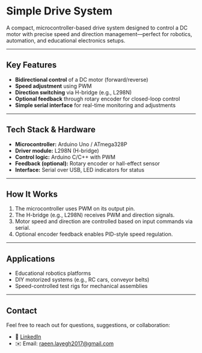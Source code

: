 # Simple Drive System

A compact, microcontroller-based drive system designed to control a DC motor with precise speed and direction management—perfect for robotics, automation, and educational electronics setups.

---

## Key Features

- **Bidirectional control** of a DC motor (forward/reverse)  
- **Speed adjustment** using PWM  
- **Direction switching** via H-bridge (e.g., L298N)  
- **Optional feedback** through rotary encoder for closed-loop control  
- **Simple serial interface** for real-time monitoring and adjustments

---

## Tech Stack & Hardware

- **Microcontroller:** Arduino Uno / ATmega328P  
- **Driver module:** L298N (H-bridge)  
- **Control logic:** Arduino C/C++ with PWM  
- **Feedback (optional):** Rotary encoder or hall-effect sensor  
- **Interface:** Serial over USB, LED indicators for status

---

## How It Works

1. The microcontroller uses PWM on its output pin.
2. The H-bridge (e.g., L298N) receives PWM and direction signals.
3. Motor speed and direction are controlled based on input commands via serial.
4. Optional encoder feedback enables PID-style speed regulation.

---

## Applications

- Educational robotics platforms  
- DIY motorized systems (e.g., RC cars, conveyor belts)  
- Speed-controlled test rigs for mechanical assemblies

---

## Contact

Feel free to reach out for questions, suggestions, or collaboration:

- 💼 [LinkedIn](https://www.linkedin.com/in/raeinlp)  
- ✉️ Email: raeen.layegh2017@gmail.com

